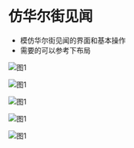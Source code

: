 # 仿华尔街见闻
* 模仿华尔街见闻的界面和基本操作
* 需要的可以参考下布局

 ![图1](https://github.com/threelu/Siqiyan/blob/master/pimg/img1.png)
 
![图1](https://github.com/threelu/Siqiyan/blob/master/pimg/img2.png)

![图1](https://github.com/threelu/Siqiyan/blob/master/pimg/img3.png)

 ![图1](https://github.com/threelu/Siqiyan/blob/master/pimg/img4.png)
 
![图1](https://github.com/threelu/Siqiyan/blob/master/pimg/img5.png)
